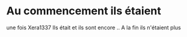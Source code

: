#  Au commencement ils étaient 
une fois
Xera1337
Ils était et ils sont encore ..
A la fin ils n'étaient plus
